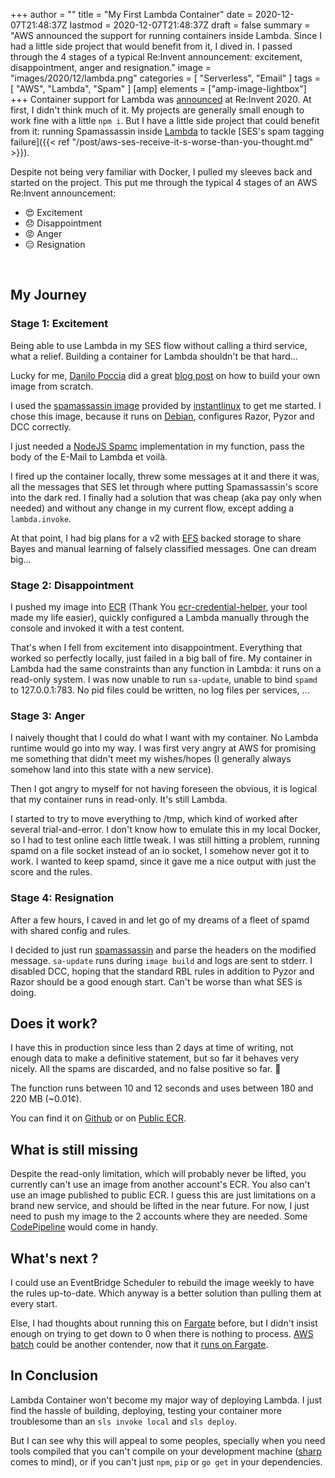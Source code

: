 +++
author = ""
title = "My First Lambda Container"
date = 2020-12-07T21:48:37Z
lastmod = 2020-12-07T21:48:37Z
draft = false
summary = "AWS announced the support for running containers inside Lambda. Since I had a little side project that would benefit from it, I dived in. I passed through the 4 stages of a typical Re:Invent announcement: excitement, disappointment, anger and resignation."
image = "images/2020/12/lambda.png"
categories = [
  "Serverless",
  "Email"
]
tags = [
  "AWS",
  "Lambda",
  "Spam"
]
[amp]
  elements = ["amp-image-lightbox"]
+++
Container support for Lambda was [announced](https://aws.amazon.com/about-aws/whats-new/2020/12/aws-lambda-now-supports-container-images-as-a-packaging-format/) at Re:Invent 2020. At first, I didn't think much of it. My projects are generally small enough to work fine with a little `npm i`. But I have a little side project that could benefit from it: running Spamassassin inside [Lambda](https://aws.amazon.com/lambda/) to tackle [SES's spam tagging failure]({{< ref "/post/aws-ses-receive-it-s-worse-than-you-thought.md" >}}).

Despite not being very familiar with Docker, I pulled my sleeves back and started on the project. This put me through the typical 4 stages of an AWS Re:Invent announcement:

  * :heart_eyes: Excitement
  * :disappointed: Disappointment
  * :rage: Anger
  * :expressionless: Resignation

<br/>

## My Journey

### Stage 1: Excitement
Being able to use Lambda in my SES flow without calling a third service, what a relief. Building a container for Lambda shouldn't be that hard...

Lucky for me, [Danilo Poccia](https://aws.amazon.com/blogs/aws/author/danilop/) did a great [blog post](https://aws.amazon.com/blogs/aws/new-for-aws-lambda-container-image-support/) on how to build your own image from scratch.

I used the [spamassassin image](https://github.com/instantlinux/docker-tools/tree/master/images/spamassassin) provided by [instantlinux](https://github.com/instantlinux) to get me started. I chose this image, because it runs on [Debian](https://debian.org), configures Razor, Pyzor and DCC correctly.

I just needed a [NodeJS Spamc](https://www.npmjs.com/package/spamc) implementation in my function, pass the body of the E-Mail to Lambda et voilà.

I fired up the container locally, threw some messages at it and there it was, all the messages that SES let through where putting Spamassassin's score into the dark red. I finally had a solution that was cheap (aka pay only when needed) and without any change in my current flow, except adding a `lambda.invoke`.

At that point, I had big plans for a v2 with [EFS](https://aws.amazon.com/efs/) backed storage to share Bayes and manual learning of falsely classified messages. One can dream big...

### Stage 2: Disappointment
I pushed my image into [ECR](https://aws.amazon.com/ecr/) (Thank You [ecr-credential-helper](https://github.com/awslabs/amazon-ecr-credential-helper), your tool made my life easier), quickly configured a Lambda manually through the console and invoked it with a test content.

That's when I fell from excitement into disappointment. Everything that worked so perfectly locally, just failed in a big ball of fire. My container in Lambda had the same constraints than any function in Lambda: it runs on a read-only system. I was now unable to run `sa-update`, unable to bind `spamd` to 127.0.0.1:783. No pid files could be written, no log files per services, ...

### Stage 3: Anger
I naively thought that I could do what I want with my container. No Lambda runtime would go into my way. I was first very angry at AWS for promising me something that didn't meet my wishes/hopes (I generally always somehow land into this state with a new service).

Then I got angry to myself for not having foreseen the obvious, it is logical that my container runs in read-only. It's still Lambda.

I started to try to move everything to /tmp, which kind of worked after several trial-and-error. I don't know how to emulate this in my local Docker, so I had to test online each little tweak. I was still hitting a problem, running spamd on a file socket instead of an io socket, I somehow never got it to work. I wanted to keep spamd, since it gave me a nice output with just the score and the rules.

### Stage 4: Resignation
After a few hours, I caved in and let go of my dreams of a fleet of spamd with shared config and rules.

I decided to just run [spamassassin](https://spamassassin.apache.org/) and parse the headers on the modified message. `sa-update` runs during `image build` and logs are sent to stderr. I disabled DCC, hoping that the standard RBL rules in addition to Pyzor and Razor should be a good enough start. Can't be worse than what SES is doing.

## Does it work?
I have this in production since less than 2 days at time of writing, not enough data to make a definitive statement, but so far it behaves very nicely. All the spams are discarded, and no false positive so far. :crossed_fingers:

The function runs between 10 and 12 seconds and uses between 180 and 220 MB (~0.01¢).

You can find it on [Github](https://github.com/DanielMuller/lambda-docker-spamassassin) or on [Public ECR](https://gallery.ecr.aws/z5f6y0y4/danielmuller/lambda-spamassassin).

## What is still missing
Despite the read-only limitation, which will probably never be lifted, you currently can't use an image from another account's ECR. You also can't use an image published to public ECR. I guess this are just limitations on a brand new service, and should be lifted in the near future. For now, I just need to push my image to the 2 accounts where they are needed. Some [CodePipeline](https://aws.amazon.com/codepipeline/) would come in handy.

## What's next ?
I could use an EventBridge Scheduler to rebuild the image weekly to have the rules up-to-date. Which anyway is a better solution than pulling them at every start.

Else, I had thoughts about running this on [Fargate](https://aws.amazon.com/fargate) before, but I didn't insist enough on trying to get down to 0 when there is nothing to process.
[AWS batch](https://aws.amazon.com/batch/) could be another contender, now that it [runs on Fargate](https://aws.amazon.com/about-aws/whats-new/2020/12/severless-batch-scheduling-with-aws-batch-and-aws-fargate/).

## In Conclusion
Lambda Container won't become my major way of deploying Lambda. I just find the hassle of building, deploying, testing your container more troublesome than an `sls invoke local` and `sls deploy`.

But I can see why this will appeal to some peoples, specially when you need tools compiled that you can't compile on your development machine ([sharp](https://github.com/lovell/sharp) comes to mind), or if you can't just `npm`, `pip` or `go get` in your dependencies.

